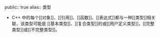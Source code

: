 public:: true
alias:: 类型

- C++ 中的每个[[对象]]、[[引用]]、[[函数]]、[[表达式]]都与一种[[类型]]相关联，该类型可能是 [[基本类型]]、[[复合类型]]的或[[用户定义类型]]，[[完整类型]]或[[不完整类型]]。